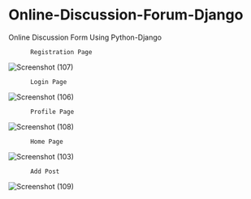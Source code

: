 # Online-Discussion-Forum-Django
Online Discussion Form Using Python-Django

          Registration Page

![Screenshot (107)](https://user-images.githubusercontent.com/87110945/172058263-6ce4d36b-2070-4804-af34-56b9dea972c1.png)


          Login Page

![Screenshot (106)](https://user-images.githubusercontent.com/87110945/172058277-b3751eef-2f8f-47b4-9123-a6d602dc87a4.png)


          Profile Page

![Screenshot (108)](https://user-images.githubusercontent.com/87110945/172058290-c101174d-11f4-4f11-b234-329574e47353.png)


          Home Page

![Screenshot (103)](https://user-images.githubusercontent.com/87110945/172058328-3cfb17b9-13ea-4e48-8454-840447697b1d.png)


          Add Post 

![Screenshot (109)](https://user-images.githubusercontent.com/87110945/172058339-908191b6-cd48-4954-9774-917e9384352e.png)
